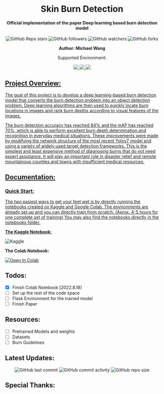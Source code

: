

<H1 align="center">
Skin Burn Detection </H1>
<h4 align = "center">
Official implementation of the paper Deep learning based burn detection model</h4>
<p align = "center">
  <img alt="GitHub Repo stars" src="https://img.shields.io/github/stars/Michael-OvO/Burn-Detection-Classification?label=Please%20Support%20by%20Giving%20a%20Star&logoColor=blue&style=social">
  <img alt="GitHub followers" src="https://img.shields.io/github/followers/Michael-OvO?logoColor=blue&style=social">
  <img alt="GitHub watchers" src="https://img.shields.io/github/watchers/Michael-OvO/Burn-Detection-Classification?logoColor=blue&style=social">
  <img alt="GitHub forks" src="https://img.shields.io/github/forks/Michael-OvO/Burn-Detection-Classification?logoColor=blue&style=social">
</p>
<p align = "center"> <b> Author: Michael Wang</b> </p>
<p align = "center" style="bold">Supported Environment:</p> 
<p align = "center">
<a href="https://colab.research.google.com/">
  <img src="https://img.shields.io/badge/Colab-F9AB00?style=for-the-badge&logo=googlecolab&color=525252">
  </a>
  <a href="https://github.com/">
  <img src="https://img.shields.io/badge/GitHub-100000?style=for-the-badge&logo=github&logoColor=white">
  </a>
  <a href = "https://www.kaggle.com/"> 
<img src = "https://img.shields.io/badge/Kaggle-20BEFF?style=for-the-badge&logo=Kaggle&logoColor=white">
</p> 



## Project Overview:

The goal of this project is to develop a deep learning-based burn detection model that converts the burn detection problem into an object detection problem. Deep learning algorithms are then used to quickly locate burn locations in images and rank burn depths according to visual features of the images.

The burn detection accuracy has reached 84% and the mAP has reached 70%, which is able to perform excellent burn depth determination and recognition in everyday medical situations. These improvements were made by modifying the network structure of the most recent Yolov7 model and using a variety of widely used target detection frameworks. This is the simplest and least expensive method of diagnosing burns that do not need expert assistance. It will play an important role in disaster relief and remote mountainous counties and towns with insufficient medical resources.

## Documentation:

### Quick Start:

The two easiest ways to get your feet wet is by directly running the notebooks created on Kaggle and Google Colab. The environments are already set up and you can directly train from scratch. (Aprox. 4-5 hours for one complete set of training) You may also find the notebooks directly in the notebooks folder.

**The Kaggle Notebook:**

<a href="https://www.kaggle.com/code/michaelwovo/skin-burn?scriptVersionId=103576204" target="_blank"><img align="left" alt="Kaggle" title="Open in Kaggle" src="https://kaggle.com/static/images/open-in-kaggle.svg"></a><br>

**The Colab Notebook:**

<a href="https://colab.research.google.com/github/Michael-OvO/Burn-Detection-Classification/blob/main/colab_skin_burn(demo).ipynb" target="_parent"><img src="https://colab.research.google.com/assets/colab-badge.svg" alt="Open In Colab"/></a>

## Todos:

- [x] Finish Colab Notebook [2022.8.18]
- [ ] Set up the rest of the code space
- [ ] Flask Environment for the trained model
- [ ] Finish Paper

## Resources:

- [ ] Pretrained Models and weights
- [ ] Datasets
- [ ] Burn Guidelines

## Latest Updates:

<p align="center">
  <img alt="GitHub last commit" src="https://img.shields.io/github/last-commit/Michael-OvO/Burn-Detection-Classification?style=for-the-badge">
  <img alt="GitHub commit activity" src="https://img.shields.io/github/commit-activity/y/Michael-OvO/Burn-Detection-Classification?style=for-the-badge">
  <img alt="GitHub repo size" src="https://img.shields.io/github/repo-size/Michael-OvO/Burn-Detection-Classification?color=orange&style=for-the-badge">
</p>



## Special Thanks:

















